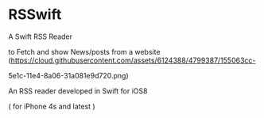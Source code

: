 RSSwift
=======



A Swift RSS Reader

 to Fetch and show News/posts from a website
(https://cloud.githubusercontent.com/assets/6124388/4799387/155063cc-

5e1c-11e4-8a06-31a081e9d720.png)



An RSS reader developed in Swift for iOS8
 
( for iPhone 4s and latest )
